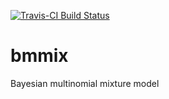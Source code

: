 [![Travis-CI Build Status](https://travis-ci.org/thibautjombart/bmmix.png?branch=master)](https://travis-ci.org/thibautjombart/bmmix)

# bmmix
Bayesian multinomial mixture model
